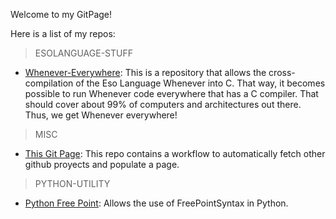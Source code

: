 

Welcome to my GitPage!


Here is a list of my repos:

> ESOLANGUAGE-STUFF
  * [Whenever-Everywhere](https://github.com/itruffat/WheneverEverywhere):  This is a repository that allows the cross-compilation of the Eso Language Whenever into C. That way, it becomes possible to run Whenever code everywhere that has a C compiler. 
That should cover about 99% of computers and architectures out there. Thus, we get Whenever everywhere!

> MISC
  * [This Git Page](https://github.com/itruffat/itruffat.github.io):  This repo contains a workflow to automatically fetch other github proyects and populate a page.

> PYTHON-UTILITY
  * [Python Free Point](https://github.com/itruffat/python_point_free):  Allows the use of FreePointSyntax in Python.
